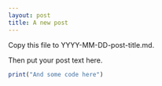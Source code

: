 ```yaml
---
layout: post
title: A new post
---
```


Copy this file to YYYY-MM-DD-post-title.md.

Then put your post text here.


```R
print("And some code here")
```
